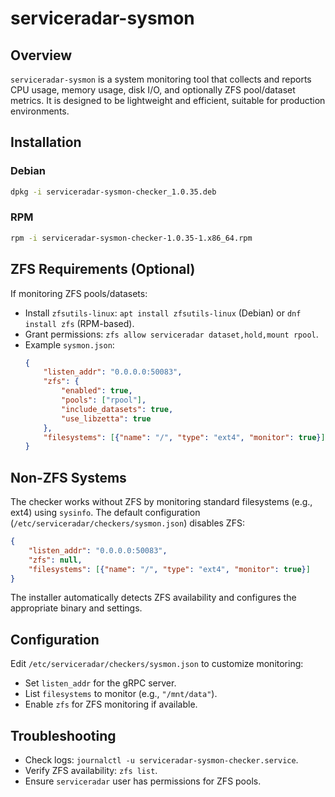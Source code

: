 # serviceradar-sysmon

## Overview
`serviceradar-sysmon` is a system monitoring tool that collects and reports CPU usage, memory usage, disk I/O, and optionally ZFS pool/dataset metrics. It is designed to be lightweight and efficient, suitable for production environments.

## Installation

### Debian
```bash
dpkg -i serviceradar-sysmon-checker_1.0.35.deb
```

### RPM
```bash
rpm -i serviceradar-sysmon-checker-1.0.35-1.x86_64.rpm
```

## ZFS Requirements (Optional)
If monitoring ZFS pools/datasets:
- Install `zfsutils-linux`: `apt install zfsutils-linux` (Debian) or `dnf install zfs` (RPM-based).
- Grant permissions: `zfs allow serviceradar dataset,hold,mount rpool`.
- Example `sysmon.json`:
  ```json
  {
      "listen_addr": "0.0.0.0:50083",
      "zfs": {
          "enabled": true,
          "pools": ["rpool"],
          "include_datasets": true,
          "use_libzetta": true
      },
      "filesystems": [{"name": "/", "type": "ext4", "monitor": true}]
  }
  ```

## Non-ZFS Systems
The checker works without ZFS by monitoring standard filesystems (e.g., ext4) using `sysinfo`. The default configuration (`/etc/serviceradar/checkers/sysmon.json`) disables ZFS:
```json
{
    "listen_addr": "0.0.0.0:50083",
    "zfs": null,
    "filesystems": [{"name": "/", "type": "ext4", "monitor": true}]
}
```
The installer automatically detects ZFS availability and configures the appropriate binary and settings.

## Configuration
Edit `/etc/serviceradar/checkers/sysmon.json` to customize monitoring:
- Set `listen_addr` for the gRPC server.
- List `filesystems` to monitor (e.g., `"/mnt/data"`).
- Enable `zfs` for ZFS monitoring if available.

## Troubleshooting
- Check logs: `journalctl -u serviceradar-sysmon-checker.service`.
- Verify ZFS availability: `zfs list`.
- Ensure `serviceradar` user has permissions for ZFS pools.
